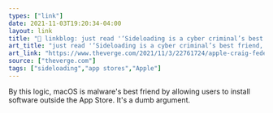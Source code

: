 ```yaml
---
types: ["link"]
date: 2021-11-03T19:20:34-04:00
layout: link
title: "🔗 linkblog: just read '‘Sideloading is a cyber criminal’s best friend,’ according to Apple’s software chief - The Verge'"
art_title: "just read '‘Sideloading is a cyber criminal’s best friend,’ according to Apple’s software chief - The Verge"
art_link: "https://www.theverge.com/2021/11/3/22761724/apple-craig-federighi-ios-sideloading-web-summit-2021-european-commission-digital-markets-act"
source: ["theverge.com"]
tags: ["sideloading","app stores","Apple"]
---
```

By this logic, macOS is malware's best friend by allowing users to install software outside the App Store. It's a dumb argument.
